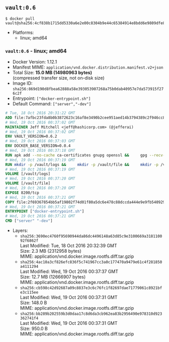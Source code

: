 ## `vault:0.6`

```console
$ docker pull vault@sha256:4cf838b1715dd5330a6e2e00c8304b9e44c65384914e8bdd6e9809dfe814299e
```

-	Platforms:
	-	linux; amd64

### `vault:0.6` - linux; amd64

-	Docker Version: 1.12.1
-	Manifest MIME: `application/vnd.docker.distribution.manifest.v2+json`
-	Total Size: **15.0 MB (14980963 bytes)**  
	(compressed transfer size, not on-disk size)
-	Image ID: `sha256:869d190d8fbea62888a58e393053907268a75b0dab40957e7da573915f276c2f`
-	Entrypoint: `["docker-entrypoint.sh"]`
-	Default Command: `["server","-dev"]`

```dockerfile
# Tue, 18 Oct 2016 20:31:22 GMT
ADD file:7afbc23fda8b0b3872623c16af8e3490b2cee951aed14b3794389c2f946cc8c7 in / 
# Wed, 19 Oct 2016 00:37:02 GMT
MAINTAINER Jeff Mitchell <jeff@hashicorp.com> (@jefferai)
# Wed, 19 Oct 2016 00:37:02 GMT
ENV VAULT_VERSION=0.6.2
# Wed, 19 Oct 2016 00:37:03 GMT
ENV DOCKER_BASE_VERSION=0.0.4
# Wed, 19 Oct 2016 00:37:18 GMT
RUN apk add --no-cache ca-certificates gnupg openssl &&     gpg --recv-keys 91A6E7F85D05C65630BEF18951852D87348FFC4C &&     mkdir -p /tmp/build &&     cd /tmp/build &&     wget https://releases.hashicorp.com/docker-base/${DOCKER_BASE_VERSION}/docker-base_${DOCKER_BASE_VERSION}_linux_amd64.zip &&     wget https://releases.hashicorp.com/docker-base/${DOCKER_BASE_VERSION}/docker-base_${DOCKER_BASE_VERSION}_SHA256SUMS &&     wget https://releases.hashicorp.com/docker-base/${DOCKER_BASE_VERSION}/docker-base_${DOCKER_BASE_VERSION}_SHA256SUMS.sig &&     gpg --batch --verify docker-base_${DOCKER_BASE_VERSION}_SHA256SUMS.sig docker-base_${DOCKER_BASE_VERSION}_SHA256SUMS &&     grep ${DOCKER_BASE_VERSION}_linux_amd64.zip docker-base_${DOCKER_BASE_VERSION}_SHA256SUMS | sha256sum -c &&     unzip docker-base_${DOCKER_BASE_VERSION}_linux_amd64.zip &&     cp bin/gosu bin/dumb-init /bin &&     wget https://releases.hashicorp.com/vault/${VAULT_VERSION}/vault_${VAULT_VERSION}_linux_amd64.zip &&     wget https://releases.hashicorp.com/vault/${VAULT_VERSION}/vault_${VAULT_VERSION}_SHA256SUMS &&     wget https://releases.hashicorp.com/vault/${VAULT_VERSION}/vault_${VAULT_VERSION}_SHA256SUMS.sig &&     gpg --batch --verify vault_${VAULT_VERSION}_SHA256SUMS.sig vault_${VAULT_VERSION}_SHA256SUMS &&     grep vault_${VAULT_VERSION}_linux_amd64.zip vault_${VAULT_VERSION}_SHA256SUMS | sha256sum -c &&     unzip -d /bin vault_${VAULT_VERSION}_linux_amd64.zip &&     cd /tmp &&     rm -rf /tmp/build &&     apk del gnupg openssl &&     rm -rf /root/.gnupg
# Wed, 19 Oct 2016 00:37:19 GMT
RUN mkdir -p /vault/logs &&     mkdir -p /vault/file &&     mkdir -p /vault/config
# Wed, 19 Oct 2016 00:37:19 GMT
VOLUME [/vault/logs]
# Wed, 19 Oct 2016 00:37:20 GMT
VOLUME [/vault/file]
# Wed, 19 Oct 2016 00:37:20 GMT
EXPOSE 8200/tcp
# Wed, 19 Oct 2016 00:37:21 GMT
COPY file:2f69367854bb5af19802f74d01f80a5dc6e478c88dccda444e9e9fb5409297f8 in /usr/local/bin/docker-entrypoint.sh 
# Wed, 19 Oct 2016 00:37:21 GMT
ENTRYPOINT ["docker-entrypoint.sh"]
# Wed, 19 Oct 2016 00:37:21 GMT
CMD ["server" "-dev"]
```

-	Layers:
	-	`sha256:3690ec4760f95690944da86dc4496148a63d85c9e3100669a318110092f6862f`  
		Last Modified: Tue, 18 Oct 2016 20:32:39 GMT  
		Size: 2.3 MB (2312958 bytes)  
		MIME: application/vnd.docker.image.rootfs.diff.tar.gzip
	-	`sha256:4ac10a3cf826efc836f5c741967cc3a0c177470a9479e61c4f281850a4111294`  
		Last Modified: Wed, 19 Oct 2016 00:37:37 GMT  
		Size: 12.7 MB (12666907 bytes)  
		MIME: application/vnd.docker.image.rootfs.diff.tar.gzip
	-	`sha256:cb598c42d92687a09c8837e3c6c76fc1f82697dae71779061c8921bfe3c115ee`  
		Last Modified: Wed, 19 Oct 2016 00:37:31 GMT  
		Size: 148.0 B  
		MIME: application/vnd.docker.image.rootfs.diff.tar.gzip
	-	`sha256:bb289b202559b3d0daa17c8d6da3cb962ea83b2956490e978310d923362741f4`  
		Last Modified: Wed, 19 Oct 2016 00:37:31 GMT  
		Size: 950.0 B  
		MIME: application/vnd.docker.image.rootfs.diff.tar.gzip
